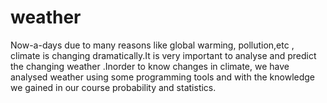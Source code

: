# weather
Now-a-days due to many reasons like global warming, pollution,etc , climate is changing dramatically.It is very important to analyse and predict the changing weather .Inorder to know changes in climate, we have analysed weather using some programming tools and with the knowledge we gained in our course probability and statistics.
